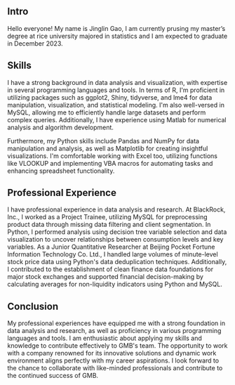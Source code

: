 
## Intro
Hello everyone! My name is Jinglin Gao, I am currently prusing my master’s degree at rice university majored in statistics and I am expected to graduate in December 2023.

## Skills

I have a strong background in data analysis and visualization, with expertise in several programming languages and tools. In terms of R, I'm proficient in utilizing packages such as ggplot2, Shiny, tidyverse, and lme4 for data manipulation, visualization, and statistical modeling. I'm also well-versed in MySQL, allowing me to efficiently handle large datasets and perform complex queries. Additionally, I have experience using Matlab for numerical analysis and algorithm development.

Furthermore, my Python skills include Pandas and NumPy for data manipulation and analysis, as well as Matplotlib for creating insightful visualizations. I'm comfortable working with Excel too, utilizing functions like VLOOKUP and implementing VBA macros for automating tasks and enhancing spreadsheet functionality.

## Professional Experience

I have professional experience in data analysis and research. At BlackRock, Inc., I worked as a Project Trainee, utilizing MySQL for preprocessing product data through missing data filtering and client segmentation. In Python, I performed analysis using decision tree variable selection and data visualization to uncover relationships between consumption levels and key variables. As a Junior Quantitative Researcher at Beijing Pocket Fortune Information Technology Co. Ltd., I handled large volumes of minute-level stock price data using Python's data deduplication techniques. Additionally, I contributed to the establishment of clean finance data foundations for major stock exchanges and supported financial decision-making by calculating averages for non-liquidity indicators using Python and MySQL.

## Conclusion
My professional experiences have equipped me with a strong foundation in data analysis and research, as well as proficiency in various programming languages and tools. I am enthusiastic about applying my skills and knowledge to contribute effectively to GMB's team. The opportunity to work with a company renowned for its innovative solutions and dynamic work environment aligns perfectly with my career aspirations. I look forward to the chance to collaborate with like-minded professionals and contribute to the continued success of GMB.


